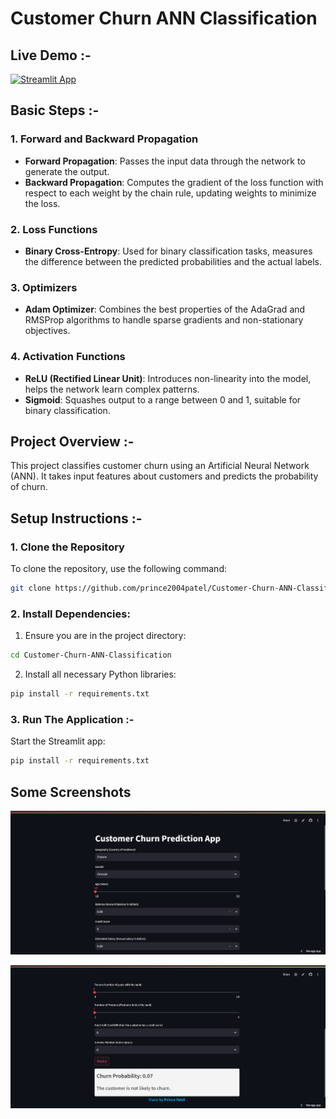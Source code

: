 # Customer Churn ANN Classification

## Live Demo :-
[![Streamlit App](https://img.shields.io/badge/Streamlit-App-blue)](https://customer-churn-ann-classification-by-prince.streamlit.app/)

## Basic Steps :-

### 1. Forward and Backward Propagation

- **Forward Propagation**: Passes the input data through the network to generate the output.
- **Backward Propagation**: Computes the gradient of the loss function with respect to each weight by the chain rule, updating weights to minimize the loss.

### 2. Loss Functions

- **Binary Cross-Entropy**: Used for binary classification tasks, measures the difference between the predicted probabilities and the actual labels.

### 3. Optimizers

- **Adam Optimizer**: Combines the best properties of the AdaGrad and RMSProp algorithms to handle sparse gradients and non-stationary objectives.

### 4. Activation Functions

- **ReLU (Rectified Linear Unit)**: Introduces non-linearity into the model, helps the network learn complex patterns.
- **Sigmoid**: Squashes output to a range between 0 and 1, suitable for binary classification.

## Project Overview :-

This project classifies customer churn using an Artificial Neural Network (ANN). It takes input features about customers and predicts the probability of churn.

## Setup Instructions :-

### 1. Clone the Repository

To clone the repository, use the following command:

```bash
git clone https://github.com/prince2004patel/Customer-Churn-ANN-Classification.git
```

### 2. Install Dependencies:

1. Ensure you are in the project directory:
   
```bash
cd Customer-Churn-ANN-Classification
```

2. Install all necessary Python libraries:

```bash
pip install -r requirements.txt
```

### 3. Run The Application :-

Start the Streamlit app:

```bash
pip install -r requirements.txt
```

## Some Screenshots

![Customer Churn ANN Classification](img1.png)


![Customer Churn ANN Classification](img2.png)
